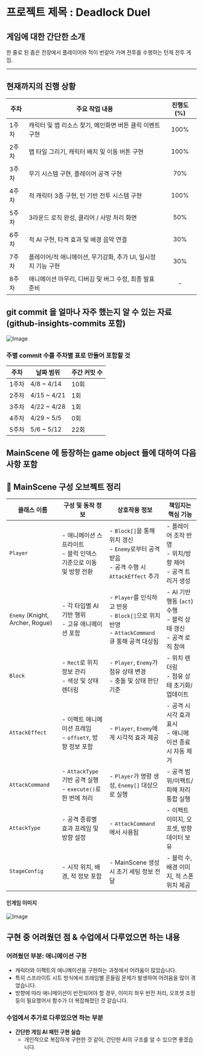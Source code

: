 # 프로젝트 제목 : Deadlock Duel

## 게임에 대한 간단한 소개
한 줄로 된 좁은 전장에서 플레이어와 적이 번갈아 가며 전투를 수행하는 턴제 전투 게임.

**********
## 현재까지의 진행 상황

| 주차   | 주요 작업 내용                                                         | 진행도 (%) |
|--------|------------------------------------------------------------------------|------------|
| 1주차  | 캐릭터 및 맵 리소스 찾기, 메인화면 버튼 클릭 이벤트 구현              | <p align="center">100%</p>      |
| 2주차  | 맵 타일 그리기, 캐릭터 배치 및 이동 버튼 구현                         | <p align="center">100%</p>      |
| 3주차  | 무기 시스템 구현, 플레이어 공격 구현                                   | <p align="center">70%</p>        |
| 4주차  | 적 캐릭터 3종 구현, 턴 기반 전투 시스템 구현                          | <p align="center">100%</p>       |
| 5주차  | 3라운드 로직 완성, 클리어 / 사망 처리 화면                            | <p align="center">50%</p>        |
| 6주차  | 적 AI 구현, 타격 효과 및 배경 음악 연결                                | <p align="center">30%</p>        |
| 7주차  | 플레이어/적 애니메이션, 무기강화, 추가 UI, 일시정지 기능 구현         | <p align="center">30%</p>        |
| 8주차  | 애니메이션 마무리, 디버깅 및 버그 수정, 최종 발표 준비                |   <p align="center">-</p>    |


## git commit 을 얼마나 자주 했는지 알 수 있는 자료 (github-insights-commits 포함)
![Image](https://github.com/user-attachments/assets/299c6113-3fcd-4ca7-a7b7-9eab06c61f12)

### 주별 commit 수를 주차별 표로 만들어 포함할 것

| 주차   | 날짜 범위     | 주간 커밋 수 |
|--------|--------------|--------------|
| 1주차  | 4/8 ~ 4/14   | 10회          |
| 2주차  | 4/15 ~ 4/21  | 1회          |
| 3주차  | 4/22 ~ 4/28  | 1회          |
| 4주차  | 4/29 ~ 5/5   | 0회         |
| 5주차  | 5/6 ~ 5/12   | 22회         |

## MainScene 에 등장하는 game object 들에 대하여 다음 사항 포함
## 🎯 MainScene 구성 오브젝트 정리

| 클래스 이름  | 구성 및 동작 정보 | 상호작용 정보 | 책임지는 핵심 기능 |
|--------------|------------------|----------------|--------------------|
| `Player`     | - 애니메이션 스프라이트 <br> - 블럭 인덱스 기준으로 이동 및 방향 전환 | - `Block[]`을 통해 위치 갱신 <br> - `Enemy`로부터 공격 받음 <br> - 공격 수행 시 `AttackEffect` 추가 | - 플레이어 조작 반영 <br> - 위치/방향 제어 <br> - 공격 트리거 생성 |
| `Enemy` (Knight, Archer, Rogue) | - 각 타입별 AI 기반 행위 <br> - 고유 애니메이션 포함 | - `Player`를 인식하고 반응 <br> - `Block[]`으로 위치 반영 <br> - `AttackCommand` 큐 통해 공격 대상됨 | - AI 기반 행동 (`act`) 수행 <br> - 블럭 상태 갱신 <br> - 공격 로직 참여 |
| `Block`      | - `Rect`로 위치 정보 관리 <br> - 색상 및 상태 렌더링 | - `Player`, `Enemy`가 점유 상태 변경 <br> - 충돌 및 상태 판단 기준 | - 위치 렌더링 <br> - 점유 상태 초기화/업데이트 |
| `AttackEffect` | - 이펙트 애니메이션 프레임 <br> - `offsetY`, 방향 정보 포함 | - `Player`, `Enemy`에게 시각적 효과 제공 | - 공격 시 시각 효과 표시 <br> - 애니메이션 종료 시 자동 제거 |
| `AttackCommand` | - `AttackType` 기반 공격 실행 <br> - `execute()`로 한 번에 처리 | - `Player`가 명령 생성, `Enemy[]` 대상으로 실행 | - 공격 범위/이펙트/피해 처리 통합 실행 |
| `AttackType` | - 공격 종류별 효과 프레임 및 방향 설정 | - `AttackCommand`에서 사용됨 | - 이펙트 이미지, 오프셋, 방향 데이터 보유 |
| `StageConfig` | - 시작 위치, 배경, 적 정보 포함 | - MainScene 생성 시 초기 세팅 정보 전달 | - 블럭 수, 배경 이미지, 적 스폰 위치 제공 |
#### 인게임 이미지
![Image](https://github.com/user-attachments/assets/1c77d952-a35c-4d66-936f-19ea9fdda891)


## 구현 중 어려웠던 점 & 수업에서 다루었으면 하는 내용

### 어려웠던 부분: 애니메이션 구현
- 캐릭터와 이펙트의 애니메이션을 구현하는 과정에서 어려움이 많았습니다.
- 특히 스프라이트 시트 방식에서 프레임별 흔들림 문제가 발생하여 어려움을 많이 겪었습니다.
- 방향에 따라 애니메이션이 반전되어야 할 경우, 이미지 좌우 반전 처리, 오프셋 조정 등이 필요했어서 함수가 더 복잡해졌던 것 같습니다.

### 수업에서 추가로 다루었으면 하는 부분
- **간단한 게임 AI 패턴 구현 실습**
  - 개인적으로 복잡하게 구현한 것 같아, 간단한 AI의 구조를 알 수 있으면 좋겠습니다.
